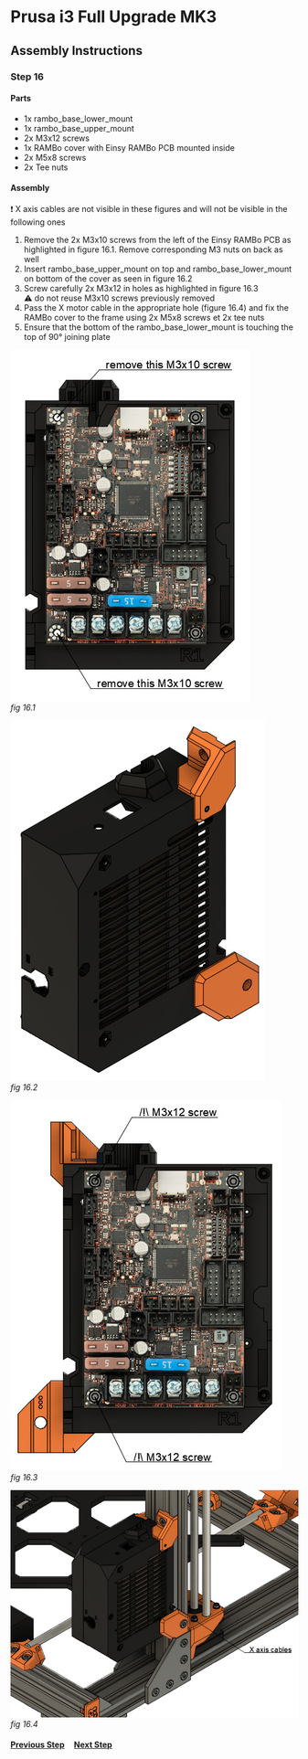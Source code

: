 # Prusa i3 Full Upgrade MK3

## Assembly Instructions

### Step 16

#### Parts  

* 1x rambo_base_lower_mount
* 1x rambo_base_upper_mount
* 2x M3x12 screws
* 1x RAMBo cover with Einsy RAMBo PCB mounted inside
* 2x M5x8 screws
* 2x Tee nuts


#### Assembly

:heavy_exclamation_mark: X axis cables are not visible in these figures and will not be visible in the following ones

1. Remove the 2x M3x10 screws from the left of the Einsy RAMBo PCB as highlighted in figure 16.1. Remove corresponding M3 nuts on back as well
1. Insert rambo_base_upper_mount on top and rambo_base_lower_mount on bottom of the cover as seen in figure 16.2
1. Screw carefully 2x M3x12 in holes as highlighted in figure 16.3<br>
   :warning: do not reuse M3x10 screws previously removed
1. Pass the X motor cable in the appropriate hole (figure 16.4) and fix the RAMBo cover to the frame using 2x M5x8 screws et 2x tee nuts
1. Ensure that the bottom of the rambo_base_lower_mount is touching the top of 90° joining plate


![](img/fig16.1.jpg)\
*fig 16.1*

![](img/fig16.2.jpg)\
*fig 16.2*

![](img/fig16.3.jpg)\
*fig 16.3*

![](img/fig16.4.jpg)\
*fig 16.4*

#### [Previous Step](step15.md) &nbsp;&nbsp;&nbsp; [Next Step](step17.md)
